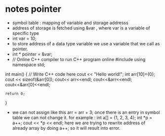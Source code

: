# notes pointer
- symbol table : mapping of variable and storage addresss
- address of storage is fetched using &var , where var is a variable of specific type
- int var = 10;
- to store address of a data type variable we use a variable that we call as pointer.
- int * pointer = &var;
- // Online C++ compiler to run C++ program online
#include <iostream>
using namespace std;

int main() {
    // Write C++ code here
    cout << "Hello world!";
    int arr[10]={0};
    cout << sizeof(&arr[0]);
    cout<< arr<<endl;
    cout<<&arr<<endl;
    cout<<&arr[0]<<endl;

    return 0;
}
 - we can not assign like this arr = arr + 3; once there is an entry in symbol table we can not change it.
    for example :
            int a[] = {1, 2, 3, 4};
            int *p = a++;
            cout << *p << endl;
    here we are trying to rewrite address of already array by doing a++; so it will result into error.
